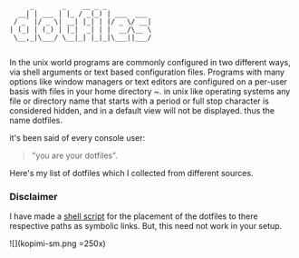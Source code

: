 ```
     _       _    __ _ _           
  __| | ___ | |_ / _(_) | ___  ___ 
 / _` |/ _ \| __| |_| | |/ _ \/ __|
| (_| | (_) | |_|  _| | |  __/\__ \
 \__,_|\___/ \__|_| |_|_|\___||___/
                                   
```
In the unix world programs are commonly configured in two different ways, via shell arguments or text based configuration files. Programs with many options like window managers or text editors are configured on a per-user basis with files in your home directory ~. in unix like operating systems any file or directory name that starts with a period or full stop character is considered hidden, and in a default view will not be displayed. thus the name dotfiles.

it's been said of every console user:

>    "you are your dotfiles".

Here's my list of dotfiles which I collected from different sources.

### Disclaimer

I have made a [shell script](install.sh) for the placement of the dotfiles to there respective paths as symbolic links. But, this need not work in your setup.

![](kopimi-sm.png  =250x)

